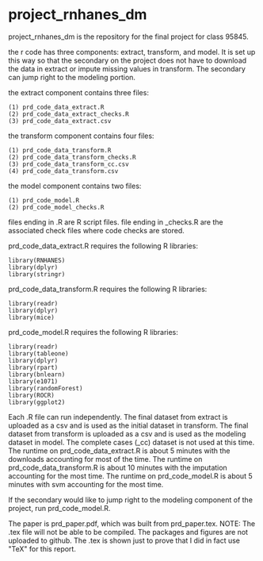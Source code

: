 # project_rnhanes_dm

project_rnhanes_dm is the repository for the final project for class 95845.

the r code has three components: extract, transform, and model. It is set up this way so that the secondary on the project does not have to download the data in extract or impute missing values in transform. The secondary can jump right to the modeling portion.

the extract component contains three files:

	(1) prd_code_data_extract.R
	(2) prd_code_data_extract_checks.R
	(3) prd_code_data_extract.csv

the transform component contains four files:

	(1) prd_code_data_transform.R
	(2) prd_code_data_transform_checks.R
	(3) prd_code_data_transform_cc.csv
	(4) prd_code_data_transform.csv

the model component contains two files:

	(1) prd_code_model.R
	(2) prd_code_model_checks.R

files ending in .R are R script files. file ending in \_checks.R are the associated check files where code checks are stored.

prd_code_data_extract.R requires the following R libraries:

	library(RNHANES)
	library(dplyr)
	library(stringr)

prd_code_data_transform.R requires the following R libraries:

	library(readr)
	library(dplyr)
	library(mice)

prd_code_model.R requires the following R libraries:

	library(readr)
	library(tableone)
	library(dplyr)
	library(rpart)
	library(bnlearn)
	library(e1071)
	library(randomForest)
	library(ROCR)
	library(ggplot2)

Each .R file can run independently. The final dataset from extract is uploaded as a csv and is used as the initial dataset in transform. The final dataset from transform is uploaded as a csv and is used as the modeling dataset in model. The complete cases (\_cc) dataset is not used at this time. The runtime on prd_code_data_extract.R is about 5 minutes with the downloads accounting for most of the time. The runtime on prd_code_data_transform.R is about 10 minutes with the imputation accounting for the most time. The runtime on prd_code_model.R is about 5 minutes with svm accounting for the most time.

If the secondary would like to jump right to the modeling component of the project, run prd_code_model.R.

The paper is prd_paper.pdf, which was built from prd_paper.tex. NOTE: The .tex file will not be able to be compiled. The packages and figures are not uploaded to github. The .tex is shown just to prove that I did in fact use "TeX" for this report. 


